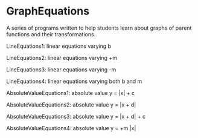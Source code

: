 # GraphEquations
A series of programs written to help students learn about graphs of parent functions and their transformations.

LineEquations1: linear equations varying b

LineEquations2: linear equations varying +m

LineEquations3: linear equations varying -m

LineEquations4: linear equations varying both b and m

AbsoluteValueEquations1: absolute value y = |x| + c

AbsoluteValueEquations2: absolute value y = |x + d|

AbsoluteValueEquations3: absolute value y = |x + d| + c

AbsoluteValueEquations4: absolute value y = +m |x|
